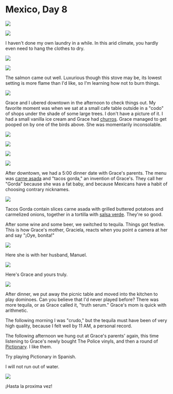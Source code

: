 Mexico, Day 8
=============

![](mexico_5_small.jpg) <!-- washer -->

![](mexico_6_small.jpg) <!-- washing -->

I haven't done my own laundry in a while. In this arid climate, you hardly
even need to hang the clothes to dry.

![](mexico_7_small.jpg) <!-- hanging to dry -->

![](mexico_8_small.jpg) <!-- salmon plate -->

The salmon came out well.  Luxurious though this stove may be, its lowest
setting is more flame than I'd like, so I'm learning how not to burn things.

![](mexico_9_small.jpg) <!-- salmon stove -->

Grace and I ubered downtown in the afternoon to check things out. My
favorite moment was when we sat at a small cafe table outside in a "codo" of
shops under the shade of some large trees. I don't have a picture of it. I
had a small vanilla ice cream and Grace had [churros][1].  Grace managed to
get pooped on by one of the birds above. She was momentarily inconsolable.

![](mexico_10_small.jpg) <!-- cathedral -->

![](mexico_11_small.jpg) <!-- ave maria -->

![](mexico_12_small.jpg) <!-- eagle -->

![](mexico_13_small.jpg) <!-- tops -->

After downtown, we had a 5:00 dinner date with Grace's parents. The menu was
[carne asada][2] and "tacos gorda," an invention of Grace's.  They call her
"Gorda" because she was a fat baby, and because Mexicans have a habit of
choosing contrary nicknames.

![](mexico_14_small.jpg) <!-- tacos -->

Tacos Gorda contain slices carne asada with grilled buttered potatoes and carmelized onions, together in a tortilla with [salsa verde][3].  They're so good.

After some wine and some beer, we switched to tequila.  Things got festive.
This is how Grace's mother, Graciela, reacts when you point a camera at her
and say "¡Oye, bonita!"

![](mexico_15_small.jpg) <!-- madre graciela -->

Here she is with her husband, Manuel.

![](mexico_16_small.jpg) <!-- padres -->

Here's Grace and yours truly.

![](mexico_17_small.jpg) <!-- us -->

After dinner, we put away the picnic table and moved into the kitchen to play
dominoes.  Can you believe that I'd never played before?  There was more
tequila, or as Grace called it, "truth serum."  Grace's mom is quick with
arithmetic.

The following morning I was "crudo," but the tequila must have been of very
high quality, because I felt well by 11 AM, a personal record.

The following afternoon we hung out at Grace's parents' again, this time
listening to Grace's newly bought The Police vinyls, and then a round of
[Pictionary][4].  I like them.

Try playing Pictionary in Spanish.

I will not run out of water.

![](mexico_18_small.jpg) <!-- water -->

¡Hasta la proxima vez!

[1]: https://en.wikipedia.org/wiki/Churro
[2]: https://en.wikipedia.org/wiki/Carne_asada
[3]: https://en.wikipedia.org/wiki/Salsa_verde
[4]: https://en.wikipedia.org/wiki/Pictionary
